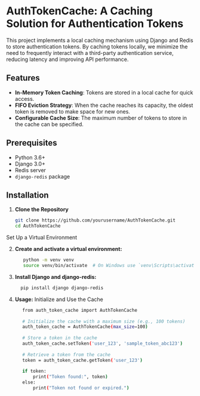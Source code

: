 # AuthTokenCache: A Caching Solution for Authentication Tokens

This project implements a local caching mechanism using Django and Redis to store authentication tokens. By caching tokens locally, we minimize the need to frequently interact with a third-party authentication service, reducing latency and improving API performance.

## Features

- **In-Memory Token Caching**: Tokens are stored in a local cache for quick access.
- **FIFO Eviction Strategy**: When the cache reaches its capacity, the oldest token is removed to make space for new ones.
- **Configurable Cache Size**: The maximum number of tokens to store in the cache can be specified.

## Prerequisites

- Python 3.6+
- Django 3.0+
- Redis server
- `django-redis` package

## Installation

1. **Clone the Repository**

   ```bash
   git clone https://github.com/yourusername/AuthTokenCache.git
   cd AuthTokenCache
Set Up a Virtual Environment

2. **Create and activate a virtual environment:**
   ```bash
      python -m venv venv
      source venv/bin/activate  # On Windows use `venv\Scripts\activate`

3. **Install Django and django-redis:**
    ```bash
      pip install django django-redis


4. **Usage:**
Initialize and Use the Cache
```bash
      from auth_token_cache import AuthTokenCache
      
      # Initialize the cache with a maximum size (e.g., 100 tokens)
      auth_token_cache = AuthTokenCache(max_size=100)
      
      # Store a token in the cache
      auth_token_cache.setToken('user_123', 'sample_token_abc123')
      
      # Retrieve a token from the cache
      token = auth_token_cache.getToken('user_123')
      
      if token:
          print("Token found:", token)
      else:
          print("Token not found or expired.")
